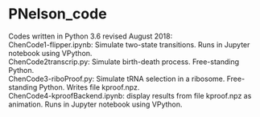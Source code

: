 # PNelson_code
Codes written in Python 3.6 revised  August 2018:<br>
	ChenCode1-flipper.ipynb: Simulate two-state transitions. Runs in Jupyter notebook using VPython.<br>
	ChenCode2transcrip.py: Simulate birth-death process. Free-standing Python.<br>
	ChenCode3-riboProof.py: Simulate tRNA selection in a ribosome. Free-standing Python. Writes file kproof.npz.<br>
        ChenCode4-kproofBackend.ipynb: display results from file kproof.npz as animation. Runs in Jupyter notebook using VPython.
